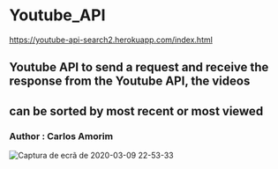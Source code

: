 # Youtube_API

https://youtube-api-search2.herokuapp.com/index.html

## Youtube API to send a request and receive the response from the Youtube API, the videos
## can be sorted by most recent or most viewed

### Author : Carlos Amorim



![Captura de ecrã de 2020-03-09 22-53-33](https://user-images.githubusercontent.com/37440264/76264204-02fd7d80-6259-11ea-82d0-d4c758b65d2a.png)

